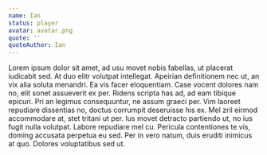 ```yaml
---
name: Ian
status: player
avatar: avatar.png
quote: ''
quoteAuthor: Ian
---
```

Lorem ipsum dolor sit amet, ad usu movet nobis fabellas, ut placerat iudicabit sed. At duo elitr volutpat intellegat. Apeirian definitionem nec ut, an vix alia soluta menandri.
Ea vis facer eloquentiam. Case vocent dolores nam no, elit sonet assueverit ex per. Ridens scripta has ad, ad eam tibique epicuri. Pri an legimus consequuntur, ne assum graeci per.
Vim laoreet repudiare dissentias no, doctus corrumpit deseruisse his ex. Mel zril eirmod accommodare at, stet tritani ut per. Ius movet detracto partiendo ut, no ius fugit nulla volutpat.
Labore repudiare mel cu. Pericula contentiones te vis, doming accusata perpetua eu sed. Per in vero natum, duis eruditi inimicus at quo. Dolores voluptatibus sed ut.
